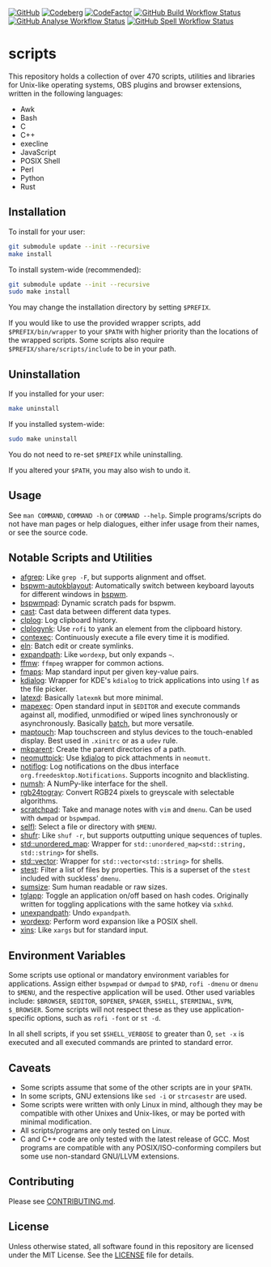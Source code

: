 [![GitHub](https://img.shields.io/badge/GitHub-2B3137?style=flat-square&logo=GitHub&logoColor=FFFFFF)](https://github.com/XPhyro/scripts)
[![Codeberg](https://img.shields.io/badge/Codeberg-2185D0?style=flat-square&logo=codeberg&logoColor=F2F8FC)](https://codeberg.org/XPhyro/scripts)
[![CodeFactor](https://www.codefactor.io/repository/github/xphyro/scripts/badge?style=flat-square)](https://www.codefactor.io/repository/github/xphyro/scripts)
[![GitHub Build Workflow Status](https://img.shields.io/github/actions/workflow/status/XPhyro/scripts/build.yml?branch=master&style=flat-square&label=build%20%26%20test)](https://github.com/XPhyro/scripts/actions/workflows/build.yml)
[![GitHub Analyse Workflow Status](https://img.shields.io/github/actions/workflow/status/XPhyro/scripts/analyse.yml?branch=master&style=flat-square&label=analyse)](https://github.com/XPhyro/scripts/actions/workflows/analyse.yml)
[![GitHub Spell Workflow Status](https://img.shields.io/github/actions/workflow/status/XPhyro/scripts/spell.yml?branch=master&style=flat-square&label=spell)](https://github.com/XPhyro/scripts/actions/workflows/spell.yml)

# scripts

This repository holds a collection of over 470 scripts, utilities and libraries
for Unix-like operating systems, OBS plugins and browser extensions, written in
the following languages:

- Awk
- Bash
- C
- C++
- execline
- JavaScript
- POSIX Shell
- Perl
- Python
- Rust

## Installation

To install for your user:

```sh
git submodule update --init --recursive
make install
```

To install system-wide (recommended):

```sh
git submodule update --init --recursive
sudo make install
```

You may change the installation directory by setting `$PREFIX`.

If you would like to use the provided wrapper scripts, add `$PREFIX/bin/wrapper`
to your `$PATH` with higher priority than the locations of the wrapped scripts.
Some scripts also require `$PREFIX/share/scripts/include` to be in your path.

## Uninstallation

If you installed for your user:

```sh
make uninstall
```

If you installed system-wide:

```sh
sudo make uninstall
```

You do not need to re-set `$PREFIX` while uninstalling.

If you altered your `$PATH`, you may also wish to undo it.

## Usage

See `man COMMAND`, `COMMAND -h` or `COMMAND --help`. Simple programs/scripts do
not have man pages or help dialogues, either infer usage from their names, or see
the source code.

## Notable Scripts and Utilities

- [afgrep](src/c/util/core/afgrep.c): Like `grep -F`, but supports alignment and
  offset.
- [bspwm-autokblayout](src/sh/integration/bspwm/daemon/bspwm-autokblayout): Automatically switch between keyboard layouts for different windows in [bspwm](https://github.com/baskerville/bspwm).
- [bspwmpad](src/sh/integration/bspwm/util/bspwmpad): Dynamic scratch pads for
  bspwm.
- [cast](src/cpp/util/core/cast.cpp): Cast data between different data types.
- [clplog](src/sh/daemon/clplog): Log clipboard history.
- [clplogynk](src/sh/hotkey/clplogynk): Use `rofi` to yank an element from the
  clipboard history.
- [contexec](src/sh/daemon/contexec): Continuously execute a file every time it
  is modified.
- [eln](src/sh/ishell/eln): Batch edit or create symlinks.
- [expandpath](src/c/util/core/expandpath.c): Like `wordexp`, but only expands
  `~`.
- [ffmw](src/sh/softwrapper/ffmw): `ffmpeg` wrapper for common actions.
- [fmaps](src/c/util/core/fmaps.c): Map standard input per given key-value
  pairs.
- [kdialog](src/sh/wrapper/kdialog): Wrapper for KDE's `kdialog` to trick
  applications into using `lf` as the file picker.
- [latexd](src/sh/daemon/latexd): Basically `latexmk` but more minimal.
- [mapexec](src/sh/util/mapexec): Open standard input in `$EDITOR` and execute
  commands against all, modified, unmodified or wiped lines synchronously or
  asynchronously. Basically [batch](https://github.com/alexherbo2/batch), but
  more versatile.
- [maptouch](src/sh/udev/maptouch): Map touchscreen and stylus devices to the
  touch-enabled display. Best used in `.xinitrc` or as a `udev` rule.
- [mkparent](src/c/util/sys/mkparent.c): Create the parent directories of a
  path.
- [neomuttpick](src/sh/integration/neomutt/neomuttpick): Use
  [kdialog](src/sh/wrapper/kdialog) to pick attachments in `neomutt`.
- [notiflog](src/py/daemon/notiflog): Log notifications on the dbus interface
  `org.freedesktop.Notifications`. Supports incognito and blacklisting.
- [numsh](src/cpp/util/core/numsh.cpp): A NumPy-like interface for the shell.
- [rgb24togray](src/c/util/math/rgb24togray.c): Convert RGB24 pixels to
  greyscale with selectable algorithms.
- [scratchpad](src/sh/hotkey/scratchpad): Take and manage notes with `vim` and
  `dmenu`. Can be used with `dwmpad` or `bspwmpad`.
- [selfl](src/sh/util/selfl): Select a file or directory with `$MENU`.
- [shufr](src/cpp/util/core/shufr.cpp): Like `shuf -r`, but supports outputting
  unique sequences of tuples.
- [std::unordered_map](src/cpp/util/std/std::unordered_map.cpp): Wrapper for
  `std::unordered_map<std::string, std::string>` for shells.
- [std::vector](src/cpp/util/std/std::vector.cpp): Wrapper for
  `std::vector<std::string>` for shells.
- [stest](src/c/util/core/stest.c): Filter a list of files by properties. This
  is a superset of the `stest` included with suckless' `dmenu`.
- [sumsize](src/c/util/core/sumsize.c): Sum human readable or raw sizes.
- [tglapp](src/sh/hotkey/util/tglapp): Toggle an application on/off based on
  hash codes. Originally written for toggling applications with the same hotkey
  via `sxhkd`.
- [unexpandpath](src/c/util/core/unexpandpath.c): Undo `expandpath`.
- [wordexp](src/c/util/core/wordexp.c): Perform word expansion like a POSIX
  shell.
- [xins](src/sh/util/xins): Like `xargs` but for standard input.

## Environment Variables

Some scripts use optional or mandatory environment variables for applications.
Assign either `bspwmpad` or `dwmpad` to `$PAD`, `rofi -dmenu` or `dmenu` to
`$MENU`, and the respective application will be used. Other used variables
include: `$BROWSER`, `$EDITOR`, `$OPENER`, `$PAGER`, `$SHELL`, `$TERMINAL`,
`$VPN`, `$_BROWSER`. Some scripts will not respect these as they use
application-specific options, such as `rofi -font` or `st -d`.

In all shell scripts, if you set `$SHELL_VERBOSE` to greater than 0, `set -x` is
executed and all executed commands are printed to standard error.

## Caveats

- Some scripts assume that some of the other scripts are in your `$PATH`.
- In some scripts, GNU extensions like `sed -i` or `strcasestr` are used.
- Some scripts were written with only Linux in mind, although they may be
  compatible with other Unixes and Unix-likes, or may be ported with minimal
  modification.
- All scripts/programs are only tested on Linux.
- C and C++ code are only tested with the latest release of GCC. Most programs
  are compatible with any POSIX/ISO-conforming compilers but some use
  non-standard GNU/LLVM extensions.

## Contributing

Please see [CONTRIBUTING.md](CONTRIBUTING.md).

## License

Unless otherwise stated, all software found in this repository are
licensed under the MIT License. See the [LICENSE](LICENSE) file for details.
